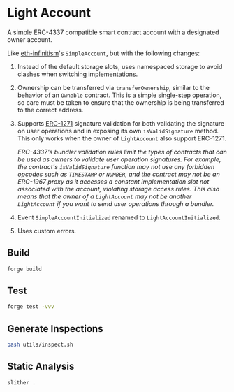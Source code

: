 # Light Account

A simple ERC-4337 compatible smart contract account with a designated owner account.

Like [eth-infinitism](https://github.com/eth-infinitism/account-abstraction)'s `SimpleAccount`, but with the following changes:

1. Instead of the default storage slots, uses namespaced storage to avoid clashes when switching implementations.

2. Ownership can be transferred via `transferOwnership`, similar to the behavior of an `Ownable` contract. This is a simple single-step operation, so care must be taken to ensure that the ownership is being transferred to the correct address.

3. Supports [ERC-1271](https://eips.ethereum.org/EIPS/eip-1271) signature validation for both validating the signature on user operations and in exposing its own `isValidSignature` method. This only works when the owner of `LightAccount` also support ERC-1271.

   _ERC-4337's bundler validation rules limit the types of contracts that can be used as owners to validate user operation signatures. For example, the contract's `isValidSignature` function may not use any forbidden opcodes such as `TIMESTAMP` or `NUMBER`, and the contract may not be an ERC-1967 proxy as it accesses a constant implementation slot not associated with the account, violating storage access rules. This also means that the owner of a `LightAccount` may not be another `LightAccount` if you want to send user operations through a bundler._

4. Event `SimpleAccountInitialized` renamed to `LightAccountInitialized`.

5. Uses custom errors.

## Build

```bash
forge build
```

## Test

```bash
forge test -vvv
```

## Generate Inspections

```bash
bash utils/inspect.sh
```

## Static Analysis

```bash
slither .
```

